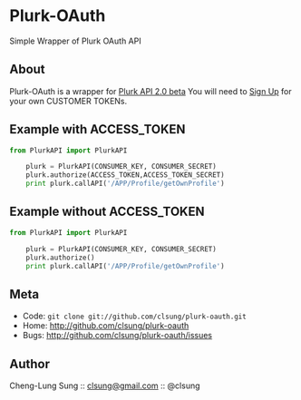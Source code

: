 Plurk-OAuth
======

Simple Wrapper of Plurk OAuth API

About
----
Plurk-OAuth is a wrapper for [Plurk API 2.0 beta](http://www.plurk.com/API/2)
You will need to [Sign Up](http://www.plurk.com/PlurkApp/register) for your own CUSTOMER TOKENs.

Example with ACCESS_TOKEN
----
``` python
from PlurkAPI import PlurkAPI

    plurk = PlurkAPI(CONSUMER_KEY, CONSUMER_SECRET)
    plurk.authorize(ACCESS_TOKEN,ACCESS_TOKEN_SECRET)
    print plurk.callAPI('/APP/Profile/getOwnProfile')
```


Example without ACCESS_TOKEN
----
``` python
from PlurkAPI import PlurkAPI

    plurk = PlurkAPI(CONSUMER_KEY, CONSUMER_SECRET)
    plurk.authorize()
    print plurk.callAPI('/APP/Profile/getOwnProfile')
```


Meta
----

* Code: `git clone git://github.com/clsung/plurk-oauth.git`
* Home: <http://github.com/clsung/plurk-oauth>
* Bugs: <http://github.com/clsung/plurk-oauth/issues>

Author
------

Cheng-Lung Sung :: clsung@gmail.com :: @clsung
